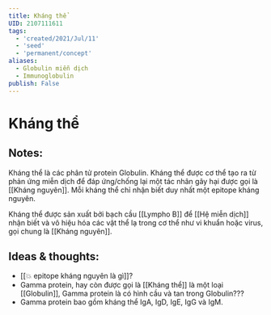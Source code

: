 ```yaml
---
title: Kháng thể
UID: 2107111611
tags:
  - 'created/2021/Jul/11'
  - 'seed'
  - 'permanent/concept'
aliases:
  - Globulin miễn dịch
  - Immunoglobulin
publish: False
---
```

# Kháng thể

## Notes:
Kháng thể là các phân tử protein Globulin. Kháng thể được cơ thể tạo ra từ phản ứng miễn dịch để đáp ứng/chống lại một tác nhân gây hại được gọi là [[Kháng nguyên]]. Mỗi kháng thể chỉ nhận biết duy nhất một epitope kháng nguyên.

Kháng thể được sản xuất bởi bạch cầu [[Lympho B]] để [[Hệ miễn dịch]] nhận biết và vô hiệu hóa các vật thể lạ trong cơ thể như vi khuẩn hoặc virus, gọi chung là [[Kháng nguyên]].

## Ideas & thoughts:
- [[💥 epitope kháng nguyên là gì]]? 
- Gamma protein, hay còn được gọi là [[Kháng thể]] là một loại [[Globulin]], Gamma protein là có hình cầu và tan trong Globulin???
- Gamma protein bao gồm kháng thể IgA, IgD, IgE, IgG và IgM.

